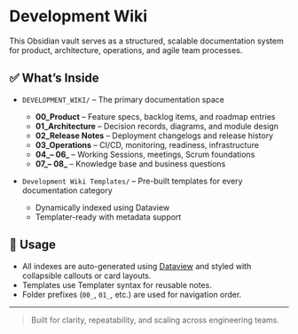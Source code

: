 # Development Wiki

This Obsidian vault serves as a structured, scalable documentation system for product, architecture, operations, and agile team processes.

## ✅ What’s Inside

- `DEVELOPMENT_WIKI/` – The primary documentation space
  - **00_Product** – Feature specs, backlog items, and roadmap entries
  - **01_Architecture** – Decision records, diagrams, and module design
  - **02_Release Notes** – Deployment changelogs and release history
  - **03_Operations** – CI/CD, monitoring, readiness, infrastructure
  - **04_– 06_** – Working Sessions, meetings, Scrum foundations
  - **07_– 08_** – Knowledge base and business questions

- `Development Wiki Templates/` – Pre-built templates for every documentation category
  - Dynamically indexed using Dataview
  - Templater-ready with metadata support

## 🔧 Usage

- All indexes are auto-generated using [Dataview](https://blacksmithgu.github.io/obsidian-dataview/) and styled with collapsible callouts or card layouts.
- Templates use Templater syntax for reusable notes.
- Folder prefixes (`00_`, `01_`, etc.) are used for navigation order.

---

> Built for clarity, repeatability, and scaling across engineering teams.